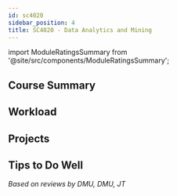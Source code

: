 ```yaml
---
id: sc4020
sidebar_position: 4
title: SC4020 - Data Analytics and Mining
---
```


import ModuleRatingsSummary from '@site/src/components/ModuleRatingsSummary';

<ModuleRatingsSummary 
  lectureClarity={3}
  contentRelevance={3}
  contentDifficulty={3}
  overallWorkload={3}
  teamDependency={4}
/>

## Course Summary



## Workload



## Projects



## Tips to Do Well



*Based on reviews by DMU, DMU, JT*
